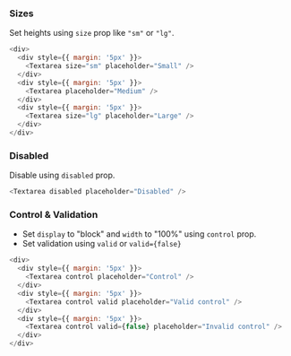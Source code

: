 ### Sizes

Set heights using `size` prop like `"sm"` or `"lg"`.

```js
<div>
  <div style={{ margin: '5px' }}>
    <Textarea size="sm" placeholder="Small" />
  </div>
  <div style={{ margin: '5px' }}>
    <Textarea placeholder="Medium" />
  </div>
  <div style={{ margin: '5px' }}>
    <Textarea size="lg" placeholder="Large" />
  </div>
</div>
```

### Disabled

Disable using `disabled` prop.

```js
<Textarea disabled placeholder="Disabled" />
```

### Control & Validation

* Set `display` to "block" and `width` to "100%" using `control` prop.
* Set validation using `valid` or `valid={false}`

```js
<div>
  <div style={{ margin: '5px' }}>
    <Textarea control placeholder="Control" />
  </div>
  <div style={{ margin: '5px' }}>
    <Textarea control valid placeholder="Valid control" />
  </div>
  <div style={{ margin: '5px' }}>
    <Textarea control valid={false} placeholder="Invalid control" />
  </div>
</div>
```
